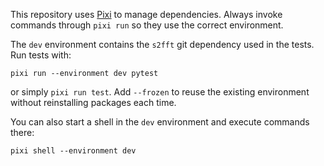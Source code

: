 This repository uses [Pixi](https://prefix.dev/pixi/) to manage dependencies.
Always invoke commands through `pixi run` so they use the correct environment.

The `dev` environment contains the `s2fft` git dependency used in the tests.
Run tests with:

```
pixi run --environment dev pytest
```

or simply `pixi run test`. Add `--frozen` to reuse the existing environment
without reinstalling packages each time.

You can also start a shell in the `dev` environment and execute commands there:

```
pixi shell --environment dev
```
